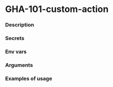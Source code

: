 # GHA-101-custom-action

### Description
### Secrets
### Env vars
### Arguments
### Examples of usage